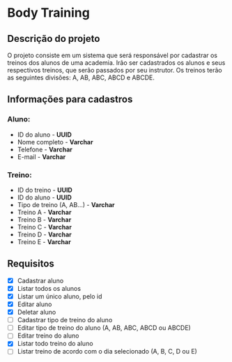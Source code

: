 # Body Training

## Descrição do projeto

O projeto consiste em um sistema que será responsável por cadastrar os treinos dos alunos de uma academia. Irão ser cadastrados os alunos e seus respectivos treinos, que serão passados por seu instrutor. Os treinos terão as seguintes divisões: A, AB, ABC, ABCD e ABCDE.

## Informações para cadastros

### Aluno:

- ID do aluno - **UUID**
- Nome completo - **Varchar**
- Telefone - **Varchar**
- E-mail - **Varchar**

### Treino:

- ID do treino - **UUID**
- ID do aluno - **UUID**
- Tipo de treino (A, AB…) - **Varchar**
- Treino A - **Varchar**
- Treino B - **Varchar**
- Treino C - **Varchar**
- Treino D - **Varchar**
- Treino E - **Varchar**

## Requisitos

- [x]  Cadastrar aluno
- [x]  Listar todos os alunos
- [x]  Listar um único aluno, pelo id
- [x]  Editar aluno
- [x]  Deletar aluno
- [ ]  Cadastrar tipo de treino do aluno
- [ ]  Editar tipo de treino do aluno (A, AB, ABC, ABCD ou ABCDE)
- [ ]  Editar treino do aluno
- [x]  Listar todo treino do aluno
- [ ]  Listar treino de acordo com o dia selecionado (A, B, C, D ou E)
